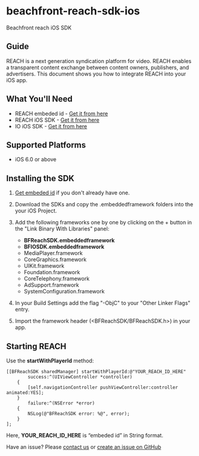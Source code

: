 # beachfront-reach-sdk-ios
Beachfront reach iOS SDK

## Guide

REACH is a next generation syndication platform for video. REACH enables a transparent content exchange between content owners, publishers, and advertisers. This document shows you how to integrate REACH into your iOS app.

## What You'll Need

* REACH embeded id - [Get it from here](http://www.beachfrontreach.com/)
* REACH iOS SDK - [Get it from here](https://github.com/beachfront/beachfront-reach-sdk-ios/tree/master/bf-reach-ios-sdk)
* IO iOS SDK - [Get it from here](https://github.com/beachfront/beachfront-io-ios-sdk)

## Supported Platforms
* iOS 6.0 or above

## Installing the SDK
1. [Get embeded id](http://www.beachfrontreach.com/) if you don't already have one.
2. Download the SDKs and copy the .embeddedframework folders into the your iOS Project. 
3. Add the following frameworks one by one by clicking on the + button in the "Link Binary With Libraries" panel:
	- **BFReachSDK.embeddedframework**
	- **BFIOSDK.embeddedframework**
	- MediaPlayer.framework
	- CoreGraphics.framework
	- UIKit.framework
	- Foundation.framework
	- CoreTelephony.framework
	- AdSupport.framework
	- SystemConfiguration.framework

4. In your Build Settings add the flag "-ObjC" to your "Other Linker Flags" entry.
5. Import the framework header (<BFReachSDK/BFReachSDK.h>) in your app.

## Starting REACH
Use the **startWithPlayerId** method:

```
[[BFReachSDK sharedManager] startWithPlayerId:@"YOUR_REACH_ID_HERE" 
	    success:^(UIViewController *controller)
	{
	    [self.navigationController pushViewController:controller animated:YES]; 
    }
        failure:^(NSError *error)
    {
	    NSLog(@"BFReachSDK error: %@", error);
	}
];
```

Here, **YOUR_REACH_ID_HERE** is “embeded id” in String format.


Have an issue? Please [contact us](mailto:udit@beachfrontmedia.com) or [create an issue on GitHub](https://github.com/beachfront/beachfront-reach-sdk-ios/issues)